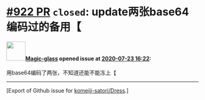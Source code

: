 # [\#922 PR](https://github.com/komeiji-satori/Dress/pull/922) `closed`: update两张base64编码过的备用【

#### <img src="https://avatars.githubusercontent.com/u/49303407?u=37adba253196b801df454ee4f766b781a1696dc5&v=4" width="50">[Magic-glass](https://github.com/Magic-glass) opened issue at [2020-07-23 16:22](https://github.com/komeiji-satori/Dress/pull/922):

用base64编码了两张，不知道还能不能冻上【




-------------------------------------------------------------------------------



[Export of Github issue for [komeiji-satori/Dress](https://github.com/komeiji-satori/Dress).]
